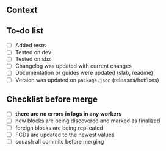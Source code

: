 ## Context

<!-- Add a brief description of your changes -->

## To-do list

- [ ] Added tests
- [ ] Tested on dev
- [ ] Tested on sbx
- [ ] Changelog was updated with current changes
- [ ] Documentation or guides were updated (slab, readme)
- [ ] Version was updated on `package.json` (releases/hotfixes)

## Checklist before merge

- [ ] **there are no errors in logs in any workers**
- [ ] new blocks are being discovered and marked as finalized
- [ ] foreign blocks are being replicated
- [ ] FCDs are updated to the newest values 
- [ ] squash all commits before merging
